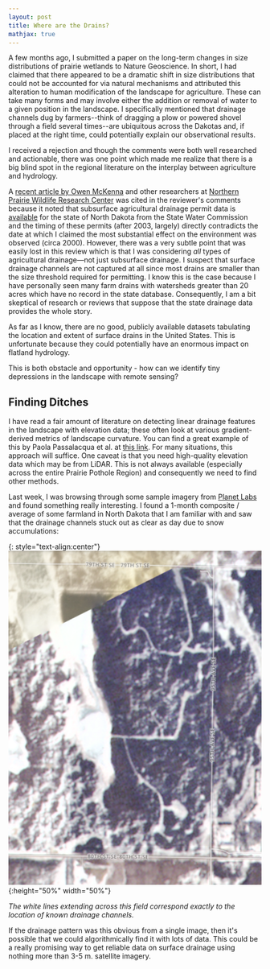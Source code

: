 ```yaml
---
layout: post
title: Where are the Drains?
mathjax: true
---
```


A few months ago, I submitted a paper on the long-term changes in size distributions of prairie wetlands to Nature Geoscience. In short, I had claimed that there appeared to be a dramatic shift in size distributions that could not be accounted for via natural mechanisms and attributed this alteration to human modification of the landscape for agriculture. These can take many forms and may involve either the addition or removal of water to a given position in the landscape. I specifically mentioned that drainage channels  dug by farmers--think of dragging a plow or powered shovel through a field several times--are ubiquitous across the Dakotas and, if placed at the right time, could potentially explain our observational results. 

I received a rejection and though the comments were both well researched and actionable, there was one point which made me realize that there is a big blind spot in the regional literature on the interplay between agriculture and hydrology.

A [recent article by Owen McKenna](https://link-springer-com.proxy.lib.duke.edu/article/10.1007/s10584-017-2097-7) and other researchers at [Northern Prairie Wildlife Research Center](https://www.npwrc.usgs.gov/) was cited in the reviewer's comments because it noted that subsurface agricultural drainage permit data is [available](http://www.swc.nd.gov/info_edu/map_data_resources/drains/) for the state of North Dakota from the State Water Commission and the timing of these permits (after 2003, largely) directly contradicts the date at which I claimed the most substantial effect on the environment was observed (circa 2000). However, there was a very subtle point that was easily lost in this review which is that I was considering *all* types of agricultural drainage—not just subsurface drainage. I suspect that surface drainage channels are not captured at all since most drains are smaller than the size threshold required for permitting. I know this is the case because I have personally seen many farm drains with watersheds greater than 20 acres which have no record in the state database. Consequently, I am a bit skeptical of research or reviews that suppose that the state drainage data provides the whole story.

As far as I know, there are no good, publicly available datasets tabulating the location and extent of surface drains in the United States. This is unfortunate because they could potentially have an enormous impact on flatland hydrology.

This is both obstacle and opportunity - how can we identify tiny depressions in the landscape with remote sensing? 

## Finding Ditches

I have read a fair amount of literature on detecting linear drainage features in the landscape with elevation data; these often look at various gradient-derived metrics of landscape curvature. You can find a great example of this by Paola Passalacqua et al. at [this link](https://digitalcommons.usu.edu/cgi/viewcontent.cgi?article=1553&context=wats_facpub). For many situations, this approach will suffice. One caveat is that you need high-quality elevation data which may be from LiDAR. This is not always available (especially across the entire Prairie Pothole Region) and consequently we need to find other methods.

Last week, I was browsing through some sample imagery from [Planet Labs](https://www.planet.com/gallery/) and found something really interesting. I found a 1-month composite / average of some farmland in North Dakota that I am familiar with and saw that the drainage channels stuck out as clear as day due to snow accumulations:

{: style="text-align:center"}
![png](/images/snow_drains.png){:height="50%" width="50%"}

*The white lines extending across this field correspond exactly to the location of known drainage channels.*

If the drainage pattern was this obvious from a single image, then it's possible that we could algorithmically find it with lots of data. This could be a really promising way to get reliable data on surface drainage using nothing more than 3-5 m. satellite imagery. 
